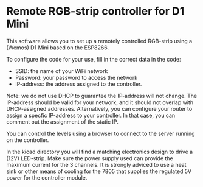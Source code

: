 # Remote RGB-strip controller for D1 Mini

This software allows you to set up a remotely controlled RGB-strip using a (Wemos) D1 Mini based on the ESP8266.

To configure the code for your use, fill in the correct data in the code:
- SSID: the name of your WiFi network
- Password: your password to access the network
- IP-address: the address assigned to the controller.

Note: we do not use DHCP to guarantee the IP-address will not change. The IP-address should be valid for your network, and it should not overlap with DHCP-assigned addresses. Alternatively, you can configure your router to assign a specfic IP-address to your controller. In that case, you can comment out the assignment of the static IP.

You can control the levels using a browser to connect to the server running on the controller.

In the kicad directory you will find a matching electronics design to drive a (12V) LED-strip. Make sure the power supply used can provide the maximum current for the 3 channels. It is strongly adviced to use a heat sink or other means of cooling for the 7805 that supplies the regulated 5V power for the controller module.